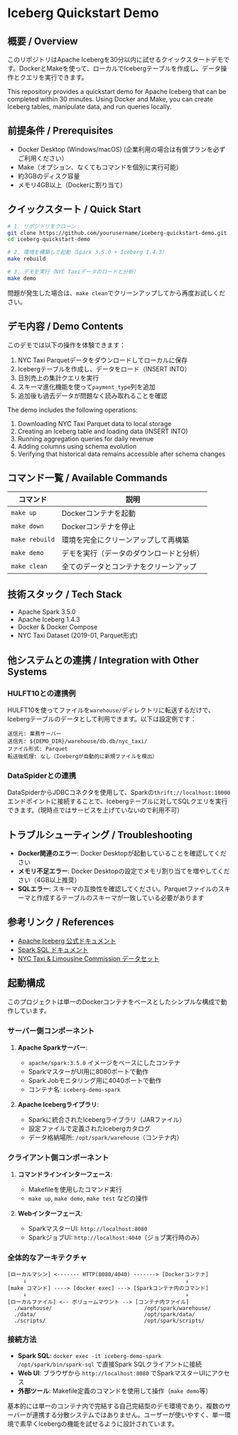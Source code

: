 # Iceberg Quickstart Demo

## 概要 / Overview

このリポジトリはApache Icebergを30分以内に試せるクイックスタートデモです。DockerとMakeを使って、ローカルでIcebergテーブルを作成し、データ操作とクエリを実行できます。

This repository provides a quickstart demo for Apache Iceberg that can be completed within 30 minutes. Using Docker and Make, you can create Iceberg tables, manipulate data, and run queries locally.

## 前提条件 / Prerequisites

- Docker Desktop (Windows/macOS) (企業利用の場合は有償プランを必ずご利用ください）
- Make（オプション、なくてもコマンドを個別に実行可能）
- 約3GBのディスク容量
- メモリ4GB以上（Dockerに割り当て）

## クイックスタート / Quick Start

```bash
# 1. リポジトリをクローン
git clone https://github.com/yourusername/iceberg-quickstart-demo.git
cd iceberg-quickstart-demo

# 2. 環境を構築して起動（Spark 3.5.0 + Iceberg 1.4.3）
make rebuild

# 3. デモを実行（NYC Taxiデータのロードと分析）
make demo
```

問題が発生した場合は、`make clean`でクリーンアップしてから再度お試しください。

## デモ内容 / Demo Contents

このデモでは以下の操作を体験できます：

1. NYC Taxi Parquetデータをダウンロードしてローカルに保存
2. Icebergテーブルを作成し、データをロード（INSERT INTO）
3. 日別売上の集計クエリを実行
4. スキーマ進化機能を使って`payment_type`列を追加
5. 追加後も過去データが問題なく読み取れることを確認

The demo includes the following operations:

1. Downloading NYC Taxi Parquet data to local storage
2. Creating an Iceberg table and loading data (INSERT INTO)
3. Running aggregation queries for daily revenue
4. Adding columns using schema evolution
5. Verifying that historical data remains accessible after schema changes

## コマンド一覧 / Available Commands

| コマンド | 説明 |
|---------|------|
| `make up` | Dockerコンテナを起動 |
| `make down` | Dockerコンテナを停止 |
| `make rebuild` | 環境を完全にクリーンアップして再構築 |
| `make demo` | デモを実行（データのダウンロードと分析） |
| `make clean` | 全てのデータとコンテナをクリーンアップ |

## 技術スタック / Tech Stack

- Apache Spark 3.5.0
- Apache Iceberg 1.4.3
- Docker & Docker Compose
- NYC Taxi Dataset (2019-01, Parquet形式)

## 他システムとの連携 / Integration with Other Systems

### HULFT10との連携例

HULFT10を使ってファイルを`warehouse/`ディレクトリに転送するだけで、Icebergテーブルのデータとして利用できます。以下は設定例です：

```
送信元: 業務サーバー
送信先: ${DEMO_DIR}/warehouse/db.db/nyc_taxi/
ファイル形式: Parquet
転送後処理: なし（Icebergが自動的に新規ファイルを検出）
```

### DataSpiderとの連携

DataSpiderからJDBCコネクタを使用して、Sparkの`thrift://localhost:10000`エンドポイントに接続することで、Icebergテーブルに対してSQLクエリを実行できます。(現時点ではサービスを上げていないので利用不可）

## トラブルシューティング / Troubleshooting

- **Docker関連のエラー**: Docker Desktopが起動していることを確認してください
- **メモリ不足エラー**: Docker Desktopの設定でメモリ割り当てを増やしてください（4GB以上推奨）
- **SQLエラー**: スキーマの互換性を確認してください。Parquetファイルのスキーマと作成するテーブルのスキーマが一致している必要があります

## 参考リンク / References

- [Apache Iceberg 公式ドキュメント](https://iceberg.apache.org/docs/latest/)
- [Spark SQL ドキュメント](https://spark.apache.org/docs/latest/sql-programming-guide.html)
- [NYC Taxi & Limousine Commission データセット](https://www.nyc.gov/site/tlc/about/tlc-trip-record-data.page) 



## 起動構成
このプロジェクトは単一のDockerコンテナをベースとしたシンプルな構成で動作しています。

### サーバー側コンポーネント
1. **Apache Sparkサーバー**:
   - `apache/spark:3.5.0` イメージをベースにしたコンテナ
   - SparkマスターがUI用に8080ポートで動作
   - Spark Jobモニタリング用に4040ポートで動作
   - コンテナ名: `iceberg-demo-spark`

2. **Apache Icebergライブラリ**:
   - Sparkに統合されたIcebergライブラリ（JARファイル）
   - 設定ファイルで定義されたIcebergカタログ
   - データ格納場所: `/opt/spark/warehouse`（コンテナ内）

### クライアント側コンポーネント
1. **コマンドラインインターフェース**:
   - Makefileを使用したコマンド実行
   - `make up`, `make demo`, `make test` などの操作

2. **Webインターフェース**:
   - SparkマスターUI: `http://localhost:8080`
   - SparkジョブUI: `http://localhost:4040`（ジョブ実行時のみ）

### 全体的なアーキテクチャ
```
[ローカルマシン] <------- HTTP(8080/4040) -------> [Dockerコンテナ]
     ↓                                                  ↓
[make コマンド] ----> [docker exec] ---> [Sparkコンテナ内のコマンド]
     ↓                                                  ↓
[ローカルファイル] <-- ボリュームマウント --> [コンテナ内ファイル]
  ./warehouse/                             /opt/spark/warehouse/
  ./data/                                  /opt/spark/data/
  ./scripts/                               /opt/spark/scripts/
```

### 接続方法
- **Spark SQL**: `docker exec -it iceberg-demo-spark /opt/spark/bin/spark-sql` で直接Spark SQLクライアントに接続
- **Web UI**: ブラウザから `http://localhost:8080` でSparkマスターUIにアクセス
- **外部ツール**: Makefile定義のコマンドを使用して操作（`make demo`等）

基本的には単一のコンテナ内で完結する自己完結型のデモ環境であり、複数のサーバーが連携する分散システムではありません。ユーザーが使いやすく、単一環境で素早くIcebergの機能を試せるように設計されています。

